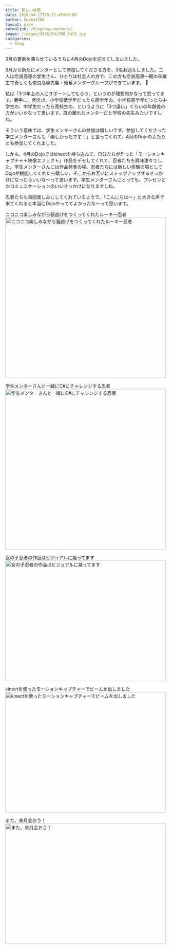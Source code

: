 ```yaml
---
title: 新しい仲間
date: 2016-04-17T15:21:45+09:00
author: kwaka1208
layout: page
permalink: /blog/new-mentors/
image: /images/2016/04/IMG_8415.jpg
categories:
  - blog
---
```

3月の更新を滞らせているうちに4月のDojoを迎えてしまいました。

3月から新たにメンターとして参加してくださる方を、3名お迎えしました。二人は奈良高専の学生さん、ひとりは社会人の方で、この方も奈良高専一期の卒業生で奇しくも奈良高専先輩・後輩メンターグループができています。 🙂

私は「3つ年上の人にサポートしてもらう」というのが理想的かなって思ってます、勝手に。例えば、小学校低学年だったら高学年の、小学校高学年だったら中学生の、中学生だったら高校生の、というように「3つ違い」ぐらいの年齢差の方がいいかなって思います。歳の離れたメンターだと学校の先生みたいですしね。

そういう意味では、学生メンターさんの参加は嬉しいです。参加してくださった学生メンターさんも「楽しかったです！」と言ってくれて、4月のDojoのふたりとも参加してくれました。

しかも、4月のDojoではkinectを持ち込んで、自分たちが作った「モーションキャプチャ＋映像エフェクト」作品をデモしてくれて、忍者たちも興味津々でした。学生メンターさんには作品発表の場、忍者たちには新しい体験の場としてDojoが機能してくれたら嬉しい、そこからお互いにステップアップするきっかけになったらいいな〜って思います。学生メンターさんにとっても、プレゼンとかコミュニケーションのいいきっかけになりますしね。

忍者たちも毎回楽しみにしてくれているようで、「こんにちは〜」と大きな声で来てくれると本当にDojoやっててよかったな〜って思います。

ニコニコ楽しみながら猫逃げをつくってくれたルーキー忍者
<img src="/assets/images/2016/04/IMG_8523.jpg" alt="ニコニコ楽しみながら猫逃げをつくってくれたルーキー忍者" width="500" height="500"/>

学生メンターさんと一緒にC#にチャレンジする忍者
<img src="/assets/images/2016/04/IMG_8524.jpg" alt="学生メンターさんと一緒にC#にチャレンジする忍者" width="500" height="500"/>

女の子忍者の作品はビジュアルに凝ってます
<img src="/assets/images/2016/04/IMG_8570.jpg" alt="女の子忍者の作品はビジュアルに凝ってます" width="500" height="375" class="alignnone size-full wp-image-520" />

kinectを使ったモーションキャプチャーでビームを出しました
<img src="/assets/images/2016/04/IMG_8575.jpg" alt="kinectを使ったモーションキャプチャーでビームを出しました" width="500" height="375" class="alignnone size-full wp-image-521" />

また、来月会おう！
<img src="/assets/images/2016/04/IMG_3636.jpg" alt="また、来月会おう！" width="500" height="375" class="alignnone size-full wp-image-522" />